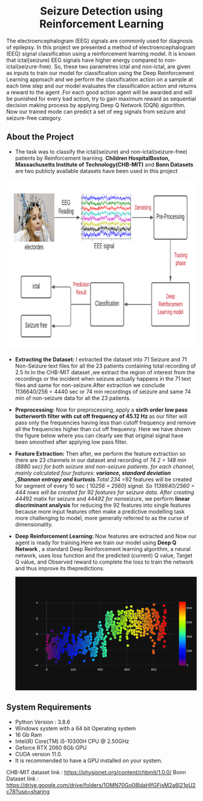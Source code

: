 <h1 align = 'center'> Seizure Detection using Reinforcement Learning</h1>

The electroencephalogram (EEG) signals are commonly used for diagnosis of epilepsy. In this project we presented a method of electroencephalogram (EEG) signal classification using a reinforcement learning model. It is known that ictal(seizure) EEG signals have higher energy compared to non-ictal(seizure-free). So, these two parametres ictal and non-ictal, are given as inputs to train our model for classification using the Deep Reinforcement Learning approach and we perform the classification action on a sample at each time step and our model evaluates the classification action and returns a reward to the agent .For each good action agent will be awarded and will be punished for every bad action, try to gain maximum reward as sequential decision making process by applying Deep Q Network (DQN) algorithm. Now our trained mode can predict a set of eeg signals from seizure and seizure-free category.

## About the Project

- The task was to classify the ictal(seizure) and non-ictal(seizure-free) patients by Reinforcement learning. <b>Children HospitalBoston, Massachusetts Institute of Technology(CHB-MIT)</b> and <b>Bonn Datasets</b> are two publicly available datasets have been used in this project

<img src='/Images/Image5.png' alt="Process" style="width:900px;height:450px;">
 
 
  - <b> Extracting the Dataset: </b> I extracted the dataset into 71 Seizure and 71 Non-Seizure text files for all the 23 patients containing total recording of 2.5 hr.In the CHB-MIT dataset ,we extract the region of interest from the recordings or the incident when seizure actually happens in the 71 text files and same for non-seizure.After extraction we conclude 1136640/256 = 4440 sec or 74 min recordings of seizure and same 74 min of non-seizure data for all the 23 patients.
  
  - <b>Preprocessing: </b> Now for preprocessing, apply a <b> sixth order low pass butterworth filter with cut off frequency of 45.12 Hz </b>as our filter will pass only the frequencies having less than cutoff frequency and remove all the frequencies higher than cut off frequency. Here we have shown the figure below where you can clearly see that original signal have been smoothed after applying low pass filter.
  
  - <b>Feature Extraction: </b>Then after, we perform the feature extraction so there are 23 channels in our dataset and recording of 74 *2 = 148 min (8880 sec) for both seizure and non-seizure patients. for each channel, mainly calculated four features:<b> variance, standard deviation ,Shannon entropy and kurtosis</b>.Total 23*4 =92 features will be created for segment of every 10 sec ( 10*256 = 2560) signal. So 1136640/2560 = 444 rows will be created for 92 features for seizure data. After creating 444*92 matix for seizure and 444*92 for non*seizure, we perform <b>linear discriminant analysis</b> for reducing the 92 features into single features because more input features often make a predictive modelling task more challenging to model, more generally referred to as the curse of dimensionality.
  
  - <b> Deep Reinforcement Learning: </b> Now features are extracted and Now our agent is ready for training.Here we train our model using <b>Deep Q Network </b>, a standard Deep Reinforcement learning algorithm, a neural network, uses loss function and the predicted (current) Q value, Target Q value, and Observed reward to complete the loss to train the network and thus improve its thepredictions.<p> <img src='/Images/Image2.png' alt="Process" style="text-align:center;"></p>


## System Requirements 
  -  Python Version : 3.8.6 
  -  Windows system with a 64 bit Operating system 
  -  16 Gb Ram 
  -  Intel(R) Core(TM) i5-10300H CPU @ 2.50GHz
  -  Geforce RTX 2060 6Gb GPU 
  -  CUDA version 11.0.
  -  It is recommended to have a GPU installed on your system.</i>
  
CHB-MIT dataset link : https://physionet.org/content/chbmit/1.0.0/
Bonn Dataset link : https://drive.google.com/drive/folders/1OMN70Go08ldaHlfGFjsM2a6I21pU2c78?usp=sharing

